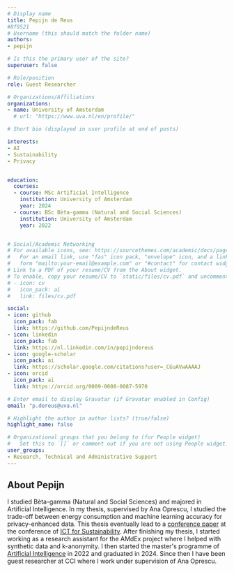 ```yaml
---
# Display name
title: Pepijn de Reus
#8f9521
# Username (this should match the folder name)
authors:
- pepijn

# Is this the primary user of the site?
superuser: false

# Role/position
role: Guest Researcher

# Organizations/Affiliations
organizations:
- name: University of Amsterdam
  # url: "https://www.uva.nl/en/profile/"

# Short bio (displayed in user profile at end of posts)

interests:
- AI
- Sustainability
- Privacy


education:
  courses:
  - course: MSc Artificial Intelligence
    institution: University of Amsterdam
    year: 2024
  - course: BSc Bèta-gamma (Natural and Social Sciences)
    institution: University of Amsterdam
    year: 2022


# Social/Academic Networking
# For available icons, see: https://sourcethemes.com/academic/docs/page-builder/#icons
#   For an email link, use "fas" icon pack, "envelope" icon, and a link in the
#   form "mailto:your-email@example.com" or "#contact" for contact widget.
# Link to a PDF of your resume/CV from the About widget.
# To enable, copy your resume/CV to `static/files/cv.pdf` and uncomment the lines below.
# - icon: cv
#   icon_pack: ai
#   link: files/cv.pdf

social:
- icon: github
  icon_pack: fab
  link: https://github.com/PepijndeReus
- icon: linkedin
  icon_pack: fab
  link: https://nl.linkedin.com/in/pepijndereus
- icon: google-scholar
  icon_pack: ai 
  link: https://scholar.google.com/citations?user=_CGuAVwAAAAJ
- icon: orcid
  icon_pack: ai 
  link: https://orcid.org/0009-0008-0087-5970

# Enter email to display Gravatar (if Gravatar enabled in Config)
email: "p.dereus@uva.nl"

# Highlight the author in author lists? (true/false)
highlight_name: false

# Organizational groups that you belong to (for People widget)
#   Set this to `[]` or comment out if you are not using People widget.
user_groups:
- Research, Technical and Administrative Support
---
```


<h2>About Pepijn</h2>
<p>
I studied Bèta-gamma (Natural and Social Sciences) and majored in Artificial Intelligence. In my thesis, supervised by Ana Oprescu, I studied the trade-off between energy consumption and machine learning accuracy for privacy-enhanced data. This thesis eventually lead to a <a href="https://ieeexplore.ieee.org/stamp/stamp.jsp?tp=&arnumber=10292174">conference paper</a> at the conference of <a href="https://conf.researchr.org/series/ict4s">ICT for Sustainability</a>.
After finishing my thesis, I started working as a research assistant for the AMdEx project where I helped with synthetic data and k-anonymity. I then started the master's programme of <a href="https://www.uva.nl/en/programmes/masters/artificial-intelligence/artificial-intelligence.html"> Artificial Intelligence</a> in 2022 and graduated in 2024. Since then I have been guest researcher at CCI where I work under supervision of Ana Oprescu.
</p>